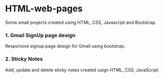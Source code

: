 # HTML-web-pages
Some small projects created using HTML, CSS, Javascript and Bootstrap.
### 1. Gmail SignUp page design
Responsive signup page design for Gmail using bootstrap.

### 2. Sticky Notes
Add, update and delete sticky notes created usign HTML, CSS, JavaScript.
